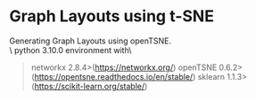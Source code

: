 # Graph Layouts using t-SNE

Generating Graph Layouts using openTSNE.\
\\
python 3.10.0 environment with\
>networkx 2.8.4>(https://networkx.org/)
>openTSNE 0.6.2>(https://opentsne.readthedocs.io/en/stable/)
>sklearn 1.1.3>(https://scikit-learn.org/stable/)
